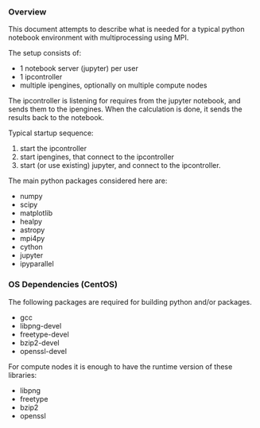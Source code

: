 ### Overview
This document attempts to describe what is needed for a typical python notebook environment with multiprocessing using MPI.

The setup consists of:
- 1 notebook server (jupyter) per user
- 1 ipcontroller
- multiple ipengines, optionally on multiple compute nodes

The ipcontroller is listening for requires from the jupyter notebook, and sends them to the ipengines.
When the calculation is done, it sends the results back to the notebook.

Typical startup sequence:

1. start the ipcontroller
2. start ipengines, that connect to the ipcontroller
3. start (or use existing) jupyter, and connect to the ipcontroller.



The main python packages considered here are:
- numpy
- scipy
- matplotlib
- healpy
- astropy
- mpi4py
- cython
- jupyter
- ipyparallel


### OS Dependencies (CentOS)
The following packages are required for building python and/or packages.
- gcc
- libpng-devel
- freetype-devel
- bzip2-devel
- openssl-devel

For compute nodes it is enough to have the runtime version of these libraries:
- libpng
- freetype
- bzip2
- openssl

